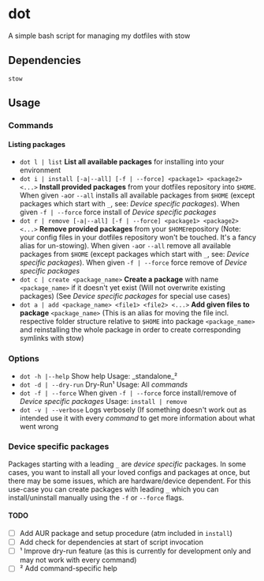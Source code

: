 
# dot
A simple bash script for managing my dotfiles with stow
## Dependencies
`stow`

## Usage
###  Commands
#### Listing packages
* `dot l | list` **List all available packages** for installing into your environment
* `dot i | install [-a|--all] [-f | --force] <package1> <package2> <...>` **Install provided packages** from your dotfiles repository into `$HOME`. When given `-a`or `--all` installs all available packages from `$HOME` (except packages which start with `_`, see: _Device specific packages_). When given `-f | --force` force install of _Device specific packages_
* `dot r | remove [-a|--all] [-f | --force] <package1> <package2> <...>` **Remove provided packages** from your `$HOME`repository (Note: your config files in your dotfiles repository won't be touched. It's a fancy alias for un-stowing). When given `-a`or `--all` remove all available packages from `$HOME` (except packages which start with `_`, see: _Device specific packages_). When given `-f | --force` force remove of _Device specific packages_
* `dot c | create <package_name>` **Create a package** with name `<package_name>` if it doesn't yet exist (Will not overwrite existing packages) (See _Device specific packages_ for special use cases)
* `dot a | add <package_name> <file1> <file2> <...>` **Add given files to package** `<package_name>` (This is an alias for moving the file incl. respective folder structure relative to `$HOME` into package `<package_name>` and reinstalling the whole package in order to create corresponding symlinks with stow)

### Options
* `dot -h |--help` Show help Usage: _standalone_²
* `dot -d | --dry-run` Dry-Run¹ Usage: All _commands_
* `dot -f | --force`  When given `-f | --force` force install/remove of _Device specific packages_ Usage: `install | remove`
* `dot -v | --verbose` Logs verbosely (If something doesn't work out as intended use it with every _command_ to get more information about what went wrong

### Device specific packages
Packages starting with a leading `_` are _device specific_ packages. In some cases, you want to install all your loved configs and packages at once, but there may be some issues, which are hardware/device dependent. For this use-case you can create packages with leading `_` which you can install/uninstall manually using the `-f` or `--force` flags.  

#### TODO
- [ ] Add AUR package and setup procedure (atm included in `install`)
- [ ] Add check for dependencies at start of script invocation
- [ ] ¹ Improve dry-run feature (as this is currently for development only and may not work with every command)
- [ ] ² Add command-specific help